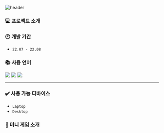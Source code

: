 ![header](https://capsule-render.vercel.app/api?type=waving&color=FF6363&height=200&section=header&text=JavaScript%20Web%20Game&fontSize=50&fontColor=white)

### 💻 프로젝트 소개

### 🕐 개발 기간

- `22.07 - 22.08`

### 📚 사용 언어

<div>
	<img src="https://img.shields.io/badge/HTML5-E34F26?style=flat&logo=HTML5&logoColor=white" />
	<img src="https://img.shields.io/badge/CSS3-1572B6?style=flat&logo=CSS3&logoColor=white" />
  <img src="https://img.shields.io/badge/javascript-F7DF1E?style=flat&logo=JavaScript&logoColor=white&fontColor=black" />
</div>

---

### ✔️ 사용 가능 디바이스

- `Laptop`
- `Desktop`

### 📌 미니 게임 소개
